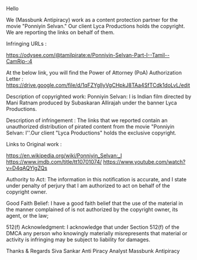Hello

We (Massbunk Antipiracy) work as a content protection partner for the
movie "Ponniyin Selvan." Our client Lyca Productions holds the
copyright. We are reporting the links on behalf of them.

Infringing URLs :

https://odysee.com/@tamilpirate:e/Ponniyin-Selvan-Part-I--Tamil--CamRip-:4

At the below link, you will find the Power of Attorney (PoA)
Authorization Letter :
https://drive.google.com/file/d/1qFZYglIyVgCHpkJ8TAa4SfTCdk1doLvL/edit

Description of copyrighted work: Ponniyin Selvan: I is Indian film
directed by Mani Ratnam produced by Subaskaran Allirajah under the
banner Lyca Productions.

Description of infringement : The links that we reported contain an
unauthorized distribution of pirated content from the movie "Ponniyin
Selvan: I''.Our client "Lyca Productions" holds the exclusive
copyright.

Links to Original work :

https://en.wikipedia.org/wiki/Ponniyin_Selvan:_I
https://www.imdb.com/title/tt10701074/
https://www.youtube.com/watch?v=D4qAQYlgZQs

Authority to Act: The information in this notification is accurate,
and I state under penalty of perjury that I am authorized to act on
behalf of the copyright owner.

Good Faith Belief: I have a good faith belief that the use of the
material in the manner complained of is not authorized by the
copyright owner, its agent, or the law;

512(f) Acknowledgment: I acknowledge that under Section 512(f) of the
DMCA any person who knowingly materially misrepresents that material
or activity is infringing may be subject to liability for damages.

Thanks & Regards
Siva Sankar
Anti Piracy Analyst
Massbunk Antipiracy
